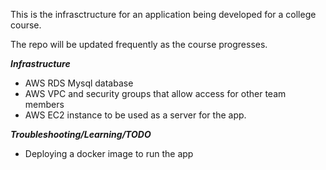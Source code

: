 This is the infrasctructure for an application being developed for a college course.

The repo will be updated frequently as the course progresses.

***Infrastructure***

- AWS RDS Mysql database
- AWS VPC and security groups that allow access for other team members
- AWS EC2 instance to be used as a server for the app.

***Troubleshooting/Learning/TODO***

- Deploying a docker image to run the app
